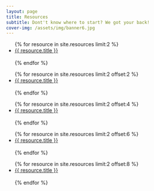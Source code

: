```yaml
---
layout: page
title: Resources
subtitle: Dont't know where to start? We got your back!
cover-img: /assets/img/banner6.jpg
---
```

<ul class="pagination blog-pager">
  {% for resource in site.resources limit:2 %}
  <li class="page-item">
    <a class="page-link" href="{{ resource.link }}" data-toggle="tooltip" data-placement="top" >{{ resource.title }}</a>
  </li>
  <br>
  {% endfor %}  
</ul>
<ul class="pagination blog-pager">
  {% for resource in site.resources limit:2 offset:2 %}
  <li class="page-item">
    <a class="page-link" href="{{ resource.link }}" data-toggle="tooltip" data-placement="top" >{{ resource.title }}</a>
  </li>
  <br>
  {% endfor %}  
</ul>
<ul class="pagination blog-pager">
  {% for resource in site.resources limit:2 offset:4 %}
  <li class="page-item">
    <a class="page-link" href="{{ resource.link }}" data-toggle="tooltip" data-placement="top" >{{ resource.title }}</a>
  </li>
  <br>
  {% endfor %}  
</ul>
<ul class="pagination blog-pager">
  {% for resource in site.resources limit:2 offset:6 %}
  <li class="page-item">
    <a class="page-link" href="{{ resource.link }}" data-toggle="tooltip" data-placement="top" >{{ resource.title }}</a>
  </li>
  <br>
  {% endfor %}  
</ul>
<ul class="pagination blog-pager">
  {% for resource in site.resources limit:2 offset:8 %}
  <li class="page-item">
    <a class="page-link" href="{{ resource.link }}" data-toggle="tooltip" data-placement="top" >{{ resource.title }}</a>
  </li>
  <br>
  {% endfor %}  
</ul>
